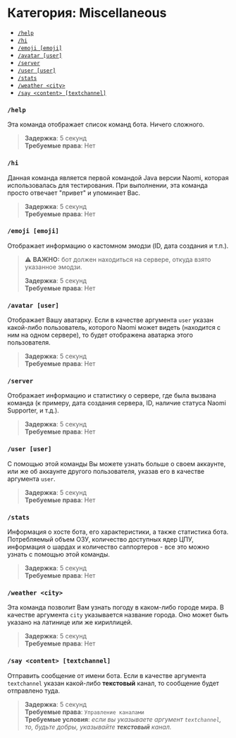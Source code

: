 # Категория: **Miscellaneous**

- [`/help`](/ru/miscellaneous.md#help)
- [`/hi`](/ru/miscellaneous.md#hi)
- [`/emoji [emoji]`](/ru/miscellaneous.md#emoji-emoji)
- [`/avatar [user]`](/ru/miscellaneous.md#avatar-user)
- [`/server`](/ru/miscellaneous.md#server)
- [`/user [user]`](/ru/miscellaneous.md#user-user)
- [`/stats`](/ru/miscellaneous.md#stats)
- [`/weather <city>`](/ru/miscellaneous.md#weather-city)
- [`/say <content> [textchannel]`](/ru/miscellaneous.md#say-content-textchannel)

### `/help`
Эта команда отображает список команд бота. Ничего сложного.

> **Задержка**: 5 секунд  
> **Требуемые права**: Нет

### `/hi`
Данная команда является первой командой Java версии Naomi, которая использовалась для тестирования. При выполнении, эта команда просто отвечает "привет" и упоминает Вас.

> **Задержка**: 5 секунд  
> **Требуемые права**: Нет

### `/emoji [emoji]`
Отображает информацию о кастомном эмодзи (ID, дата создания и т.п.).  
> ⚠️ **ВАЖНО:** бот должен находиться на сервере, откуда взято указанное эмодзи.
> 
> **Задержка**: 5 секунд  
> **Требуемые права**: Нет

### `/avatar [user]`
Отображает Вашу аватарку. Если в качестве аргумента `user` указан какой-либо пользователь, которого Naomi может видеть (находится с ним на одном сервере), то будет отображена аватарка этого пользователя.

> **Задержка**: 5 секунд  
> **Требуемые права**: Нет

### `/server`
Отображает информацию и статистику о сервере, где была вызвана команда (к примеру, дата создания сервера, ID, наличие статуса Naomi Supporter, и т.д.).

> **Задержка**: 5 секунд  
> **Требуемые права**: Нет

### `/user [user]`
С помощью этой команды Вы можете узнать больше о своем аккаунте, или же об аккаунте другого пользователя, указав его в качестве аргумента `user`.

> **Задержка**: 5 секунд  
> **Требуемые права**: Нет

### `/stats`
Информация о хосте бота, его характеристики, а также статистика бота. Потребляемый объем ОЗУ, количество доступных ядер ЦПУ, информация о шардах и количество саппортеров - все это можно узнать с помощью этой команды.

> **Задержка**: 5 секунд  
> **Требуемые права**: Нет

### `/weather <city>`
Эта команда позволит Вам узнать погоду в каком-либо городе мира. В качестве аргумента `city` указывается название города. Оно может быть указано на латинице или же кириллицей.

> **Задержка**: 5 секунд  
> **Требуемые права**: Нет

### `/say <content> [textchannel]`
Отправить сообщение от имени бота. Если в качестве аргумента `textchannel` указан какой-либо **текстовый** канал, то сообщение будет отправлено туда.

> **Задержка**: 5 секунд   
> **Требуемые права**: `Управление каналами`   
> **Требуемые условия**: *если вы указываете аргумент `textchannel`, то, будьте добры, указывайте **текстовый** канал.*

